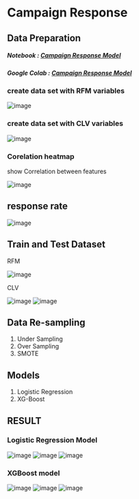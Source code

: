 # Campaign Response

## Data Preparation
##### Notebook : [Campaign Response Model](https://github.com/Nasalinn/BADS7105-CM-Analytics/blob/main/Assignment04%20-%20Campaign%20Response%20Model/Campaign_Response_Model.ipynb)

##### Google Colab : [Campaign Response Model](https://colab.research.google.com/drive/1VsDmfjsrEubPwtoJm8rsUjXobCqOEiI4)
### create data set with RFM variables

![image](https://user-images.githubusercontent.com/95351692/147575315-2ad8c4ad-aad9-4122-b418-e36d64e3fec1.png)

### create data set with CLV variables

![image](https://user-images.githubusercontent.com/95351692/147575360-03fef38c-fabc-4539-8611-93d81abb6cca.png)

### Corelation heatmap
show Correlation between features

![image](https://user-images.githubusercontent.com/95351692/147575504-b518a3ec-f16c-4f77-8cf6-8c7f1061d6c1.png)

## response rate

![image](https://user-images.githubusercontent.com/95351692/147575566-8f6f3519-069b-46ce-ae4a-c98535cb3f64.png)

## Train and Test Dataset

RFM

![image](https://user-images.githubusercontent.com/95351692/147575664-5924dbbe-8991-42bb-b49e-f3bd97f44a8c.png)

CLV

![image](https://user-images.githubusercontent.com/95351692/147575762-bffd9453-a16c-4ac4-a056-4191bde7f41e.png)
![image](https://user-images.githubusercontent.com/95351692/147575827-13bb6b00-9bc9-4cbd-902b-55518e303935.png)

## Data Re-sampling
1. Under Sampling
2. Over Sampling
3. SMOTE

## Models
1. Logistic Regression
2. XG-Boost

## RESULT

### Logistic Regression Model
![image](https://user-images.githubusercontent.com/95351692/147576050-44057e9b-a771-430f-a594-90c1fcda6e0d.png)
![image](https://user-images.githubusercontent.com/95351692/147576078-1c3ee86a-5ab3-46fc-b43e-0020177f55cd.png)
![image](https://user-images.githubusercontent.com/95351692/147576137-b88db2a3-84ef-4b04-a16c-d8d273d04c3b.png)

### XGBoost model
![image](https://user-images.githubusercontent.com/95351692/147576191-0817f9eb-0f3f-4ec5-b0ab-4ebe52db0ad1.png)
![image](https://user-images.githubusercontent.com/95351692/147576217-86552e62-5fe4-4207-8df4-ef3966f75b93.png)
![image](https://user-images.githubusercontent.com/95351692/147576243-63d1a658-73de-4b33-a572-a523e9b50705.png)


